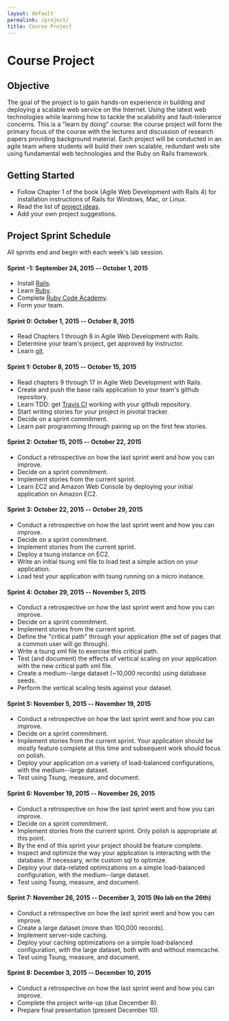 ```yaml
---
layout: default
permalink: /project/
title: Course Project
---
```


# Course Project

## Objective

The goal of the project is to gain hands-on experience in building and
deploying a scalable web service on the Internet. Using the latest web
technologies while learning how to tackle the scalability and fault-tolerance
concerns. This is a "learn by doing" course: the course project will form the
primary focus of the course with the lectures and discussion of research papers
providing background material. Each project will be conducted in an agile team
where students will build their own scalable, redundant web site using
fundamental web technologies and the Ruby on Rails framework.


## Getting Started

* Follow Chapter 1 of the book (Agile Web Development with Rails 4) for
  installation instructions of Rails for Windows, Mac, or Linux.
* Read the list of [project ideas](/project_ideas/).
* Add your own project suggestions.

## Project Sprint Schedule

All sprints end and begin with each week's lab session.

#### Sprint -1: September 24, 2015 -- October 1, 2015
* Install [Rails](http://rubyonrails.org/).
* Learn [Ruby](https://www.ruby-lang.org/en/).
* Complete [Ruby Code Academy](http://www.codecademy.com/en/tracks/ruby).
* Form your team.

#### Sprint 0: October 1, 2015 -- October 8, 2015
* Read Chapters 1 through 8 in Agile Web Development with Rails.
* Determine your team's project, get approved by instructor.
* Learn [git](http://rogerdudler.github.io/git-guide/).

#### Sprint 1: October 8, 2015 -- October 15, 2015
* Read chapters 9 through 17 in Agile Web Development with Rails.
* Create and push the base rails application to your team's github repository.
* Learn TDD: get [Travis CI](http://docs.travis-ci.com) working with your
  github repository.
* Start writing stories for your project in pivotal tracker.
* Decide on a sprint commitment.
* Learn pair programming through pairing up on the first few stories.

#### Sprint 2: October 15, 2015 -- October 22, 2015
* Conduct a retrospective on how the last sprint went and how you can improve.
* Decide on a sprint commitment.
* Implement stories from the current sprint.
* Learn EC2 and Amazon Web Console by deploying your initial application on
  Amazon EC2.

#### Sprint 3: October 22, 2015 -- October 29, 2015
* Conduct a retrospective on how the last sprint went and how you can improve.
* Decide on a sprint commitment.
* Implement stories from the current sprint.
* Deploy a tsung instance on EC2.
* Write an initial tsung xml file to load test a simple action on your
  application.
* Load test your application with tsung running on a micro instance.

#### Sprint 4: October 29, 2015 -- November 5, 2015
* Conduct a retrospective on how the last sprint went and how you can improve.
* Decide on a sprint commitment.
* Implement stories from the current sprint.
* Define the "critical path" through your application (the set of pages that a
  common user will go through).
* Write a tsung xml file to exercise this critical path.
* Test (and document) the effects of vertical scaling on your application with
  the new critical path xml file.
* Create a medium--large dataset (~10,000 records) using database seeds.
* Perform the vertical scaling tests against your dataset.

#### Sprint 5: November 5, 2015 -- November 19, 2015
* Conduct a retrospective on how the last sprint went and how you can improve.
* Decide on a sprint commitment.
* Implement stories from the current sprint. Your application should be mostly
  feature complete at this time and subsequent work should focus on polish.
* Deploy your application on a variety of load-balanced configurations, with
  the medium--large dataset.
* Test using Tsung, measure, and document.

#### Sprint 6: November 19, 2015 -- November 26, 2015
* Conduct a retrospective on how the last sprint went and how you can improve.
* Decide on a sprint commitment.
* Implement stories from the current sprint. Only polish is appropriate at this
  point.
* By the end of this sprint your project should be feature complete.
* Inspect and optimize the way your application is interacting with the
  database. If necessary, write custom sql to optimize.
* Deploy your data-related optimizations on a simple load-balanced
  configuration, with the medium--large dataset.
* Test using Tsung, measure, and document.

#### Sprint 7: November 26, 2015 -- December 3, 2015 (No lab on the 26th)
* Conduct a retrospective on how the last sprint went and how you can improve.
* Create a large dataset (more than 100,000 records).
* Implement server-side caching.
* Deploy your caching optimizations on a simple load-balanced configuration,
  with the large dataset, both with and without memcache.
* Test using Tsung, measure, and document.


#### Sprint 8: December 3, 2015 -- December 10, 2015
* Conduct a retrospective on how the last sprint went and how you can improve.
* Complete the project write-up (due December 8).
* Prepare final presentation (present December 10).
